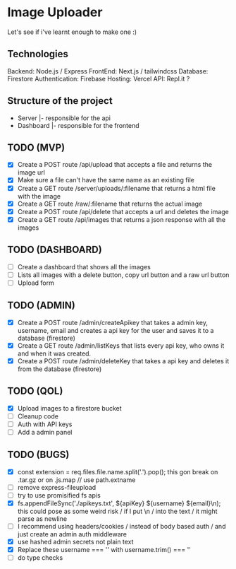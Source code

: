 # Image Uploader

Let's see if i've learnt enough to make one :)

## Technologies

Backend: Node.js / Express
FrontEnd: Next.js / tailwindcss
Database: Firestore
Authentication: Firebase
Hosting: Vercel
API: Repl.it ?

## Structure of the project

- Server
|- responsible for the api
- Dashboard
|- responsible for the frontend

## TODO (MVP)

- [X] Create a POST route /api/upload that accepts a file and returns the image url
- [X] Make sure a file can't have the same name as an existing file
- [X] Create a GET route /server/uploads/:filename that returns a html file with the image
- [X] Create a GET route /raw/:filename that returns the actual image
- [X] Create a POST route /api/delete that accepts a url and deletes the image
- [X] Create a GET route /api/images that returns a json response with all the images

## TODO (DASHBOARD)

- [ ] Create a dashboard that shows all the images
- [ ] Lists all images with a delete button, copy url button and a raw url button
- [ ] Upload form

## TODO (ADMIN)

- [X] Create a POST route /admin/createApikey that takes a admin key, username, email and creates a api key for the user and saves it to a database (firestore)
- [X] Create a GET route /admin/listKeys that lists every api key, who owns it and when it was created.
- [X] Create a POST route /admin/deleteKey that takes a api key and deletes it from the database (firestore)

## TODO (QOL)

- [X] Upload images to a firestore bucket
- [ ] Cleanup code
- [ ] Auth with API keys
- [ ] Add a admin panel

## TODO (BUGS)

- [X] const extension = req.files.file.name.split('.').pop(); this gon break on .tar.gz or on .js.map // use path.extname
- [ ] remove express-fileupload
- [ ] try to use promisified fs apis
- [X] fs.appendFileSync('./apikeys.txt', ${apiKey} ${username} ${email}\n); this could pose as some weird risk  / if I put \n / into the text / it might parse as newline
- [ ]  I recommend using headers/cookies / instead of body based auth / and just create an admin auth middleware
- [X] use hashed admin secrets not plain text
- [X] Replace these username === '' with username.trim() === ''
- [ ] do type checks
